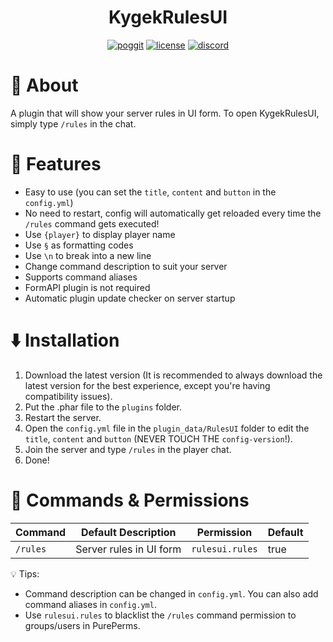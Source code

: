 <h1 align="center">KygekRulesUI</h1>

<p align="center">
<a href="https://poggit.pmmp.io/p/RulesUI"><img src="https://poggit.pmmp.io/shield.dl.total/RulesUI?style=for-the-badge" alt="poggit" /></a>
<a href="https://github.com/NurAzliYT/RulesUI#GPL-3.0-1"><img src="https://img.shields.io/github/license/NurAzliYT/RulesUI?style=for-the-badge" alt="license" /></a>
<a href="https://discord.gg/PykBfE2TZ9"><img src="https://img.shields.io/discord/1087729577004122112?color=7289DA&label=discord&logo=discord&style=for-the-badge" alt="discord" /></a>
</p>

# 📖 About

A plugin that will show your server rules in UI form. To open KygekRulesUI, simply type `/rules` in the chat.

# 🧩 Features

- Easy to use (you can set the `title`, `content` and `button` in the `config.yml`)
- No need to restart, config will automatically get reloaded every time the `/rules` command gets executed!
- Use `{player}` to display player name
- Use `§` as formatting codes
- Use `\n` to break into a new line
- Change command description to suit your server
- Supports command aliases
- FormAPI plugin is not required
- Automatic plugin update checker on server startup

# ⬇️ Installation

1. Download the latest version (It is recommended to always download the latest version for the best experience, except you're having compatibility issues).
2. Put the .phar file to the `plugins` folder.
3. Restart the server.
4. Open the `config.yml` file in the `plugin_data/RulesUI` folder to edit the `title`, `content` and `button` (NEVER TOUCH THE `config-version`!).
5. Join the server and type `/rules` in the player chat.
6. Done!

# 📜 Commands & Permissions

| Command | Default Description | Permission | Default |
| --- | --- | --- | --- |
| `/rules` | Server rules in UI form | `rulesui.rules` | true |

💡 Tips:
- Command description can be changed in `config.yml`. You can also add command aliases in `config.yml`.  
- Use `rulesui.rules` to blacklist the `/rules` command permission to groups/users in PurePerms.


